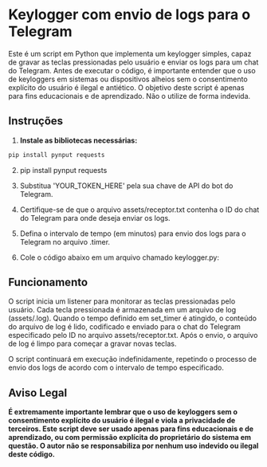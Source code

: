 # Keylogger com envio de logs para o Telegram

Este é um script em Python que implementa um keylogger simples, capaz de gravar as teclas pressionadas pelo usuário e enviar os logs para um chat do Telegram. Antes de executar o código, é importante entender que o uso de keyloggers em sistemas ou dispositivos alheios sem o consentimento explícito do usuário é ilegal e antiético. O objetivo deste script é apenas para fins educacionais e de aprendizado. Não o utilize de forma indevida.

## Instruções

1. **Instale as bibliotecas necessárias:**

```bash
pip install pynput requests
```
2. pip install pynput requests

3. Substitua 'YOUR_TOKEN_HERE' pela sua chave de API do bot do Telegram.

4. Certifique-se de que o arquivo assets/receptor.txt contenha o ID do chat do Telegram para onde deseja enviar os logs.

5. Defina o intervalo de tempo (em minutos) para envio dos logs para o Telegram no arquivo .timer.

6. Cole o código abaixo em um arquivo chamado keylogger.py:

## Funcionamento

O script inicia um listener para monitorar as teclas pressionadas pelo usuário. Cada tecla pressionada é armazenada em um arquivo de log (assets/.log). Quando o tempo definido em set_timer é atingido, o conteúdo do arquivo de log é lido, codificado e enviado para o chat do Telegram especificado pelo ID no arquivo assets/receptor.txt. Após o envio, o arquivo de log é limpo para começar a gravar novas teclas.

O script continuará em execução indefinidamente, repetindo o processo de envio dos logs de acordo com o intervalo de tempo especificado.

## Aviso Legal

**É extremamente importante lembrar que o uso de keyloggers sem o consentimento explícito do usuário é ilegal e viola a privacidade de terceiros. Este script deve ser usado apenas para fins educacionais e de aprendizado, ou com permissão explícita do proprietário do sistema em questão. O autor não se responsabiliza por nenhum uso indevido ou ilegal deste código.**
